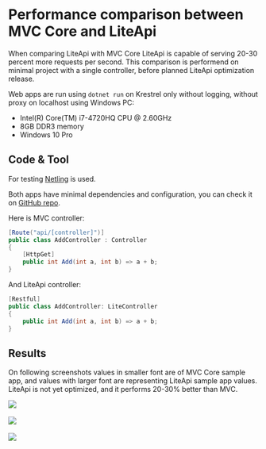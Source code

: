 ﻿---
Author: stanac
CreatedDate: 2017-04-23
Title: Performance
RenderTitle: false
IsHtml: false
Id: performance
---

# Performance comparison between MVC Core and LiteApi

When comparing LiteApi with MVC Core LiteApi is capable of serving 20-30 
percent more requests per second. This comparison is performend on minimal
project with a single controller, before planned LiteApi optimization release.

Web apps are run using `dotnet run` on Krestrel only without logging,
without proxy on localhost using Windows PC:

- Intel(R) Core(TM) i7-4720HQ CPU @ 2.60GHz
- 8GB DDR3 memory
- Windows 10 Pro

## Code & Tool

For testing <a href="https://github.com/hallatore/Netling" target="_blank">Netling</a> is used.

Both apps have minimal dependencies and configuration, you can check it on 
[GitHub repo](https://github.com/stanac/LiteApiPerformanceTest).

Here is MVC controller:

```csharp
[Route("api/[controller]")]
public class AddController : Controller
{
    [HttpGet]
    public int Add(int a, int b) => a + b;
}
```

And LiteApi controller:

```csharp
[Restful]
public class AddController: LiteController
{
    public int Add(int a, int b) => a + b;
}
```

## Results

On following screenshots values in smaller font are of MVC Core sample app,
and values with larger font are representing LiteApi sample app values.
LiteApi is not yet optimized, and it performs 20-30% better than MVC.

<div class="row">
<div class='col-md-12 text-center'>
<img src="/content/imgs/performance/32_threads_pipe_20_thread_off.png" />
</div>
</div>

<div class='row'>&nbsp;</div>

<div class="row">
<div class='col-md-12 text-center'>
<img src="/content/imgs/performance/64_threads_pipe_20_thread_off.png" />
</div>
</div>

<div class='row'>&nbsp;</div>

<div class="row">
<div class='col-md-12 text-center'>
<img src="/content/imgs/performance/8_threads_pipe_10_thread_on.png" />
</div>
</div>